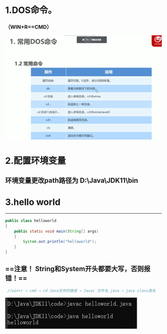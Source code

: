 # 1.DOS命令。

### （WIN+R==CMD）



![](https://github.com/Continuers/Java/blob/main/picture/1.png)


# 2.配置环境变量

## 环境变量更改path路径为	D:\Java\JDK11\bin

# 3.hello world

-------------------------------------------------------------------------------------------------------




```java
public class helloworld
{
	public static void main(String[] args)
	{
		System.out.println("helloworld");
	}
}
```

## ==注意！  String和System开头都要大写，否则报错！==

```java
 //win+r → cmd → cd Java文件的路径 → Javac 文件名.java → java class类名
```


![](https://github.com/Continuers/Java/blob/main/picture/2.png)
